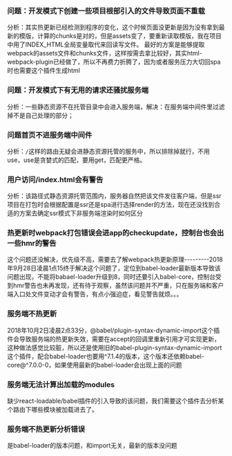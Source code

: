 ### 问题：开发模式下创建一些项目根部引入的文件导致页面不重载
分析：其实热更新已经检测到程序的变化，这个时候页面没更新是因为没有拿到最新的模版，计算的chunks是对的，但是assets变了，要重新读取模版，我在项目中用了INDEX_HTML全局变量取代来回读写文件。
最好的方案是能够提取webpack的assets文件和chunks文件，这样按需去拿比较好，其实html-webpack-plugin已经做了，所以不再费力折腾了，因为或者服务压力大切回spa时也需要这个插件生成html


### 问题：开发模式下有无用的请求还骚扰服务端
分析：一些静态资源不在托管目录中会进入服务端，解决：在服务端中间件里过滤掉不是自己处理的部分；


### 问题首页不进服务端中间件
分析：`/`这样的路由无疑会进静态资源托管的服务中，所以排除掉就行，不用use，use是贪婪式的匹配，要用get，匹配更严格。


### 用户访问/index.html会有警告
分析：该路径式静态资源托管范围内，服务器自然把该文件发往客户端，但是ssr项目在打包时会根据配置是ssr还是spa进行选择render的方法，现在还没找到合适的方案去确定ssr模式下非服务端渲染时如何区分


### 热更新时webpack打包错误会进app的checkupdate，控制台也会出一些hmr的警告
这个问题还没解决，优先级不高，需要去了解webpack热更新原理---------2018年9月28日凌晨1点15终于解决这个问题了，定位到babel-loader最新版本导致该问题出现，不能将babael-loader升级到8，同时还要引入babel-core，控制台受到hmr警告也未再发现，还有待于观察，虽然该问题并不严重，只在服务端和客户端入口处文件变动才会有警告，有点小强迫症，看见警告就烦。。。

### 服务端不热更新
2018年10月2日凌晨2点33分，@babel/plugin-syntax-dynamic-import这个插件会导致服务端的热更新失效，需要在accept的回调里重新引用才可实现更新，这种做法感觉比较脏，所以还是使用旧的babel-plugin-syntax-dynamic-import这个插件，配合babel-loader也要用^7.1.4的版本，这个版本还依赖babel-core@^7.0.0-0，如果使用最新的babel-loader会出现上面的问题

### 服务端无法计算出加载的modules
缺少react-loadable/babel插件的引入导致的该问题，我们需要这个插件去分析某个路由下哪些模块被加载进去了。

### 服务端不热更新分析错误
是babel-loader的版本问题，和import无关，最新的版本没问题